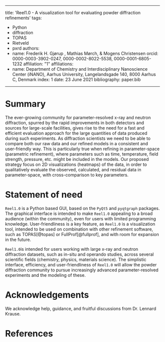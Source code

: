 
---
title: 'Reel1.0 - A visualization tool for evaluating powder diffraction refinements'
tags:
  - Python
  - diffraction
  - TOPAS
  - Rietveld
  - pxrd
authors:
  - name: Frederik H. Gjørup , Mathias Mørch, & Mogens Christensen
    orcid: 0000-0003-3902-0247, 0000-0002-8022-5538, 0000-0001-6805-1232
    affiliation: "1"
affiliations:
 - name: Department of Chemistry and Interdisciplinary Nanoscience Center (iNANO), Aarhus University, Langelandsgade 140, 8000 Aarhus C, Denmark
   index: 1
date: 23 June 2021
bibliography: paper.bib

---

# Summary
The ever-growing  community for parameter-resolved x-ray and neutron diffraction, spurred by the rapid improvements in both detectors and sources for large-scale facilities, gives rise to the need for a fast and efficient evaluation approach for the large quantities of data produced during such experiments. As diffraction scientists we need to be able to compare both our raw data and our refined models in a consistent and user-friendly way. This is particularly true when refining in parameter-space (parametric refinement), where parameters such as time, temperature, field strength, pressure, etc. might be included in the models. Our proposed strategy focus on 2D visualizations (heatmaps) of the data, in order to qualitatively evaluate the observed, calculated, and residual data in parameter-space, with cross-comparison to key parameters.  

# Statement of need

`Reel1.0` is a Python based GUI, based on the `PyQt5` and `pyqtgraph` packages. The graphical interface is intended to make `Reel1.0` appealing to a broad audience (within the community), even for users with limited programming knowledge. User-friendliness is a key feature, as `Reel1.0` is a visualization tool, intended to be used on combination with other refinement software, such as TOPAS[@topas] or FullProf[@fullprof], and with room for expansion in the future.

`Reel1.0`is intended for users working with large x-ray and neutron diffraction datasets, such as in-situ and operando studies, across several scientific fields (chemistry, physics, materials science). The simplistic interface, efficiency, and user-friendliness of `Reel1.0` will allow the powder diffraction community to pursue increasingly advanced parameter-resolved experiments and the modeling of these.

# Acknowledgements

We acknowledge help, guidance, and fruitful discussions from Dr. Lennard Krause.

# References
